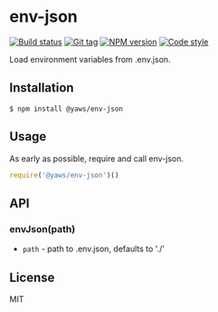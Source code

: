 
# env-json

[![Build status][travis-image]][travis-url]
[![Git tag][git-image]][git-url]
[![NPM version][npm-image]][npm-url]
[![Code style][standard-image]][standard-url]

Load environment variables from .env.json.

## Installation

    $ npm install @yaws/env-json

## Usage
As early as possible, require and call env-json.

```js
require('@yaws/env-json')()
```

## API

### envJson(path)

- `path` - path to .env.json, defaults to './'

## License

MIT

[travis-image]: https://img.shields.io/travis/yaws/env-json.svg?style=flat-square
[travis-url]: https://travis-ci.org/yaws/env-json
[git-image]: https://img.shields.io/github/tag/yaws/env-json.svg
[git-url]: https://github.com/yaws/env-json
[standard-image]: https://img.shields.io/badge/code%20style-standard-brightgreen.svg?style=flat
[standard-url]: https://github.com/feross/standard
[npm-image]: https://img.shields.io/npm/v/@yaws/env-json.svg?style=flat-square
[npm-url]: https://npmjs.org/package/@yaws/env-json
